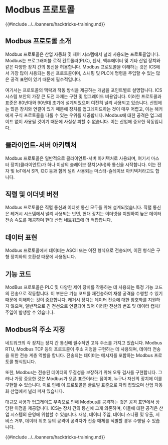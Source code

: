 # Modbus 프로토콜

{{#include ../../banners/hacktricks-training.md}}

## Modbus 프로토콜 소개

Modbus 프로토콜은 산업 자동화 및 제어 시스템에서 널리 사용되는 프로토콜입니다. Modbus는 프로그래머블 로직 컨트롤러(PLC), 센서, 액추에이터 및 기타 산업 장치와 같은 다양한 장치 간의 통신을 허용합니다. Modbus 프로토콜을 이해하는 것은 ICS에서 가장 많이 사용되는 통신 프로토콜이며, 스니핑 및 PLC에 명령을 주입할 수 있는 많은 공격 표면이 있기 때문에 필수적입니다.

여기서는 프로토콜의 맥락과 작동 방식을 제공하는 개념을 포인트별로 설명합니다. ICS 시스템 보안의 가장 큰 도전 과제는 구현 및 업그레이드 비용입니다. 이러한 프로토콜과 표준은 80년대와 90년대 초기에 설계되었으며 여전히 널리 사용되고 있습니다. 산업에는 많은 장치와 연결이 있기 때문에 장치를 업그레이드하는 것이 매우 어렵고, 이는 해커에게 구식 프로토콜을 다룰 수 있는 우위를 제공합니다. Modbus에 대한 공격은 업그레이드 없이 사용될 것이기 때문에 사실상 피할 수 없습니다. 이는 산업에 중요한 작동입니다.

## 클라이언트-서버 아키텍처

Modbus 프로토콜은 일반적으로 클라이언트-서버 아키텍처로 사용되며, 여기서 마스터 장치(클라이언트)가 하나 이상의 슬레이브 장치(서버)와 통신을 시작합니다. 이는 전자 및 IoT에서 SPI, I2C 등과 함께 널리 사용되는 마스터-슬레이브 아키텍처라고도 합니다.

## 직렬 및 이더넷 버전

Modbus 프로토콜은 직렬 통신과 이더넷 통신 모두를 위해 설계되었습니다. 직렬 통신은 레거시 시스템에서 널리 사용되는 반면, 현대 장치는 이더넷을 지원하여 높은 데이터 전송 속도를 제공하며 현대 산업 네트워크에 더 적합합니다.

## 데이터 표현

Modbus 프로토콜에서 데이터는 ASCII 또는 이진 형식으로 전송되며, 이진 형식은 구형 장치와의 호환성 때문에 사용됩니다.

## 기능 코드

ModBus 프로토콜은 PLC 및 다양한 제어 장치를 작동하는 데 사용되는 특정 기능 코드의 전송으로 작동합니다. 이 부분은 기능 코드를 재전송하여 재생 공격을 수행할 수 있기 때문에 이해하는 것이 중요합니다. 레거시 장치는 데이터 전송에 대한 암호화를 지원하지 않으며, 일반적으로 긴 전선으로 연결되어 있어 이러한 전선의 변조 및 데이터 캡처/주입이 발생할 수 있습니다.

## Modbus의 주소 지정

네트워크의 각 장치는 장치 간 통신에 필수적인 고유 주소를 가지고 있습니다. Modbus RTU, Modbus TCP 등의 프로토콜이 주소 지정을 구현하는 데 사용되며, 데이터 전송을 위한 전송 계층 역할을 합니다. 전송되는 데이터는 메시지를 포함하는 Modbus 프로토콜 형식입니다.

또한, Modbus는 전송된 데이터의 무결성을 보장하기 위해 오류 검사를 구현합니다. 그러나 가장 중요한 것은 Modbus가 오픈 표준이라는 점이며, 누구나 자신의 장치에 이를 구현할 수 있습니다. 이로 인해 이 프로토콜은 글로벌 표준으로 자리 잡았으며 산업 자동화 산업에서 널리 퍼져 있습니다.

대규모 사용과 업그레이드 부족으로 인해 Modbus를 공격하는 것은 공격 표면에서 상당한 이점을 제공합니다. ICS는 장치 간의 통신에 크게 의존하며, 이들에 대한 공격은 산업 시스템의 운영에 위험할 수 있습니다. 재생, 데이터 주입, 데이터 스니핑 및 유출, 서비스 거부, 데이터 위조 등의 공격이 공격자가 전송 매체를 식별할 경우 수행될 수 있습니다.

{{#include ../../banners/hacktricks-training.md}}
